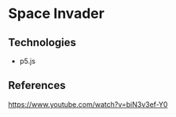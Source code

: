# Space Invader

## Technologies

- p5.js

## References

https://www.youtube.com/watch?v=biN3v3ef-Y0
